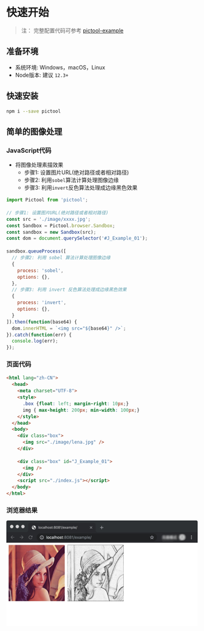 # 快速开始

> 注： 完整配置代码可参考 [pictool-example](https://github.com/chenshenhai/pictool-example)

## 准备环境

- 系统环境: Windows，macOS，Linux
- Node版本: 建议 `12.3+`


## 快速安装

```sh
npm i --save pictool
```

## 简单的图像处理

### JavaScript代码

- 将图像处理素描效果
  - 步骤1: 设置图片URL(绝对路径或者相对路径)
  - 步骤2: 利用`sobel`算法计算处理图像边缘
  - 步骤3: 利用`invert`反色算法处理成边缘黑色效果

```js
import Pictool from 'pictool';

// 步骤1: 设置图片URL(绝对路径或者相对路径)
const src = './image/xxxx.jpg';
const Sandbox = Pictool.browser.Sandbox;
const sandbox = new Sandbox(src);
const dom = document.querySelector('#J_Example_01');

sandbox.queueProcess([
  // 步骤2: 利用 sobel 算法计算处理图像边缘
  {
    process: 'sobel',
    options: {},
  },
  // 步骤3: 利用 invert 反色算法处理成边缘黑色效果
  {
    process: 'invert',
    options: {},
  }
]).then(function(base64) {
  dom.innerHTML = `<img src="${base64}" />`;
}).catch(function(err) {
  console.log(err);
});
```

### 页面代码

```html
<html lang="zh-CN">
  <head>
    <meta charset="UTF-8">
    <style>
      .box {float: left; margin-right: 10px;}
      img { max-height: 200px; min-width: 100px;}
    </style>
  </head>
  <body>
    <div class="box">
      <img src="./image/lena.jpg" />
    </div>

    <div class="box" id="J_Example_01">
      <img />
    </div>
    <script src="./index.js"></script>
  </body>
</html>
```

### 浏览器结果

![result](./../../../assets/image/001.jpg)
